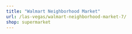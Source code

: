```yaml
---
title: "Walmart Neighborhood Market"
url: /las-vegas/walmart-neighborhood-market-7/
shop: supermarket
---
```


